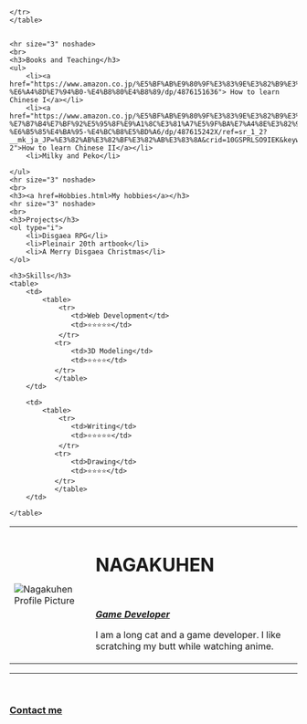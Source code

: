 <!DOCTYPE html>
<html lang="en">
<head>
    <meta charset="UTF-8">
    <title>Nagakuhen.com</title>
</head>
<body>
    <table cellspacing="20">
    <tr>
        <td><img src="https://pbs.twimg.com/profile_images/1598516079965655041/uNm0YDGl_400x400.jpg" alt="Nagakuhen Profile Picture"></td>
        <td> <h1>NAGAKUHEN</h1>
            <br>
            <p><em><strong><a href="https://disgaea-app.com/"> Game Developer </a> </strong></em></p>
            <p>I am a long cat and a game developer. I like scratching my butt while watching anime.</p></td>
       
    </tr>
    </table>
    
    
    <hr size="3" noshade>
    <br>
    <h3>Books and Teaching</h3>
    <ul>
        <li><a href="https://www.amazon.co.jp/%E5%BF%AB%E9%80%9F%E3%83%9E%E3%82%B9%E3%82%BF%E3%83%BC%E4%B8%AD%E5%9B%BD%E8%AA%9E-%E6%A4%8D%E7%94%B0-%E4%B8%80%E4%B8%89/dp/4876151636"> How to learn Chinese I</a></li>
        <li><a href="https://www.amazon.co.jp/%E5%BF%AB%E9%80%9F%E3%83%9E%E3%82%B9%E3%82%BF%E3%83%BC%E4%B8%AD%E5%9B%BD%E8%AA%9E%E5%95%8F%E9%A1%8C%E9%9B%86-%E7%B7%B4%E7%BF%92%E5%95%8F%E9%A1%8C%E3%81%A7%E5%9F%BA%E7%A4%8E%E3%82%92%E5%9B%BA%E3%82%81%E3%82%8B%EF%BC%81-%E6%B5%85%E4%BA%95-%E4%BC%B8%E5%BD%A6/dp/487615242X/ref=sr_1_2?__mk_ja_JP=%E3%82%AB%E3%82%BF%E3%82%AB%E3%83%8A&crid=10GSPRLSO9IEK&keywords=%E5%BF%AB%E9%80%9F%E3%83%9E%E3%82%B9%E3%82%BF%E3%83%BC%E4%B8%AD%E5%9B%BD%E8%AA%9E&qid=1671353182&s=books&sprefix=%E5%BF%AB%E9%80%9F%E3%83%9E%E3%82%B9%E3%82%BF%E3%83%BC%E4%B8%AD%E5%9B%BD%E8%AA%9E%2Cstripbooks%2C293&sr=1-2">How to learn Chinese II</a></li>
        <li>Milky and Peko</li>

    </ul>
    <hr size="3" noshade>
    <br>
    <h3><a href=Hobbies.html>My hobbies</a></h3>
    <hr size="3" noshade>
    <br>
    <h3>Projects</h3>
    <ol type="i">
        <li>Disgaea RPG</li>
        <li>Pleinair 20th artbook</li>
        <li>A Merry Disgaea Christmas</li>
    </ol>

    <h3>Skills</h3>
    <table>
        <td>
            <table>
                <tr>
                   <td>Web Development</td>
                   <td>⭐⭐⭐⭐⭐</td>
                </tr>
               <tr>
                   <td>3D Modeling</td>
                   <td>⭐⭐⭐⭐</td>
               </tr>
               </table>
        </td>

        <td>
            <table>
                <tr>
                   <td>Writing</td>
                   <td>⭐⭐⭐⭐⭐</td>
                </tr>
               <tr>
                   <td>Drawing</td>
                   <td>⭐⭐⭐⭐</td>
               </tr>
               </table>
        </td>

    </table>
   
</table>
    <hr size="3" noshade>
    <br>
    <h3><a href=Contactme.html>Contact me</a></h3>
</body>
</html>

